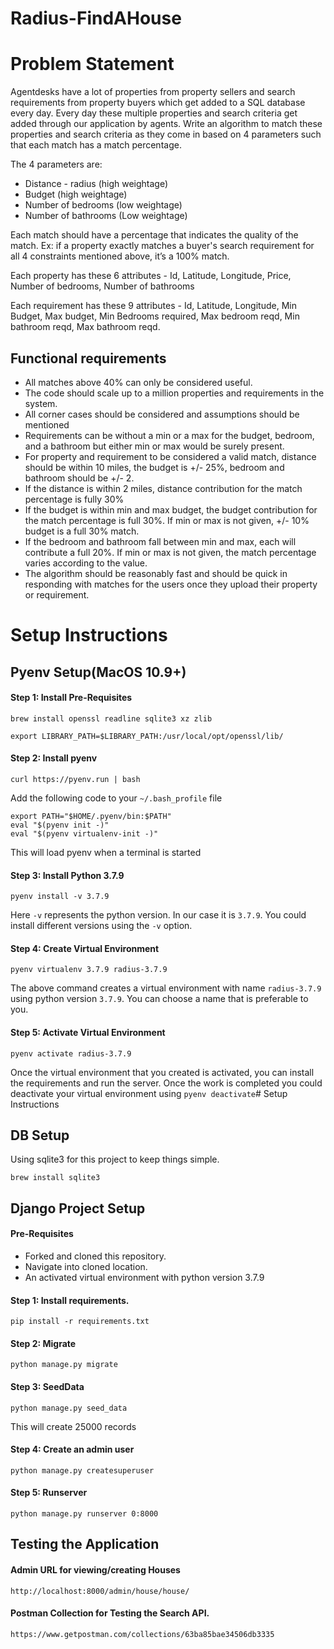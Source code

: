 # Radius-FindAHouse

# Problem Statement

Agentdesks have a lot of properties from property sellers and search requirements from property buyers which get added to a SQL database every day. Every day these multiple properties and search criteria get added through our application by agents. Write an algorithm to match these properties and search criteria as they come in based on 4 parameters such that each match has a  match percentage.

The 4 parameters are:
- Distance - radius (high weightage)
- Budget (high weightage)
- Number of bedrooms (low weightage)
- Number of bathrooms (Low weightage)


Each match should have a percentage that indicates the quality of the match. Ex: if a property exactly matches a buyer's search requirement for all 4 constraints mentioned above, it’s a 100% match.


Each property has these 6 attributes - Id, Latitude, Longitude, Price, Number of bedrooms, Number of bathrooms


Each requirement has these 9 attributes - Id, Latitude, Longitude, Min Budget, Max budget, Min Bedrooms required, Max bedroom reqd, Min bathroom reqd, Max bathroom reqd.


## Functional requirements
- All matches above 40% can only be considered useful.
- The code should scale up to a million properties and requirements in the system.
- All corner cases should be considered and assumptions should be mentioned
- Requirements can be without a min or a max for the budget, bedroom, and a bathroom but either min or max would be surely present.
- For property and requirement to be considered a valid match, distance should be within 10 miles, the budget is +/- 25%, bedroom and bathroom should be +/- 2.
- If the distance is within 2 miles, distance contribution for the match percentage is fully 30%
- If the budget is within min and max budget, the budget contribution for the match percentage is full 30%. If min or max is not given, +/- 10% budget is a full 30% match.
- If the bedroom and bathroom fall between min and max, each will contribute a full 20%. If min or max is not given, the match percentage varies according to the value.
- The algorithm should be reasonably fast and should be quick in responding with matches for the users once they upload their property or requirement.


# Setup Instructions

## Pyenv Setup(MacOS 10.9+)

#### Step 1: Install Pre-Requisites

```
brew install openssl readline sqlite3 xz zlib

export LIBRARY_PATH=$LIBRARY_PATH:/usr/local/opt/openssl/lib/
```

#### Step 2: Install pyenv

```
curl https://pyenv.run | bash
```

Add the following code to your `~/.bash_profile` file
```
export PATH="$HOME/.pyenv/bin:$PATH"
eval "$(pyenv init -)"
eval "$(pyenv virtualenv-init -)"
```
This will load pyenv when a terminal is started

#### Step 3: Install Python 3.7.9

```
pyenv install -v 3.7.9
```
Here `-v` represents the python version. In our case it is `3.7.9`.
You could install different versions using the `-v` option.

#### Step 4: Create Virtual Environment

```
pyenv virtualenv 3.7.9 radius-3.7.9
```
The above command creates a virtual environment with name `radius-3.7.9` using python version `3.7.9`. You can choose a name that is preferable to you.

#### Step 5: Activate Virtual Environment

```
pyenv activate radius-3.7.9
```
Once the virtual environment that you created is activated, you can install the requirements and run the server. Once the work is completed you could deactivate your virtual environment using `pyenv deactivate`# Setup Instructions


## DB Setup

Using sqlite3 for this project to keep things simple.
```
brew install sqlite3
```

## Django Project Setup

#### Pre-Requisites

- Forked and cloned this repository.
- Navigate into cloned location.
- An activated virtual environment with python version 3.7.9

#### Step 1: Install requirements.

```
pip install -r requirements.txt
```

#### Step 2: Migrate

```
python manage.py migrate
```

#### Step 3: SeedData

```
python manage.py seed_data
```
This will create 25000 records


#### Step 4: Create an admin user

```
python manage.py createsuperuser
```

#### Step 5: Runserver

```
python manage.py runserver 0:8000
```

## Testing the Application

#### Admin URL for viewing/creating Houses
```
http://localhost:8000/admin/house/house/
```

#### Postman Collection for Testing the Search API.
```
https://www.getpostman.com/collections/63ba85bae34506db3335
```
